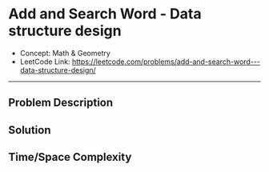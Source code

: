 # Add and Search Word - Data structure design

- Concept: Math & Geometry
- LeetCode Link: https://leetcode.com/problems/add-and-search-word---data-structure-design/

---

## Problem Description

## Solution

## Time/Space Complexity

